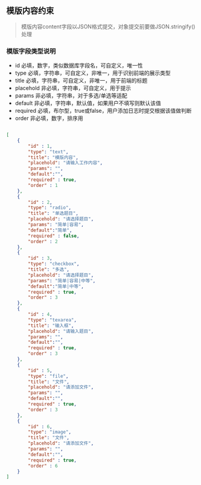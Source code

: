## 模版内容约束

> 模版内容content字段以JSON格式提交，对象提交前要做JSON.stringify()处理


### 模版字段类型说明

- id 必填，数字，类似数据库字段名，可自定义，唯一性
- type 必填，字符串，可自定义，非唯一，用于识别前端的展示类型
- title 必填，字符串，可自定义，非唯一，用于前端的标题
- placehold 非必填，字符串，可自定义，用于提示
- params 非必填，字符串，对于多选/单选等适配
- default 非必填，字符串，默认值，如果用户不填写则默认该值
- required 必填，布尔型，true或false，用户添加日志时提交根据该值做判断
- order 非必填，数字，排序用



``` json

[
	{
		"id" : 1,
		"type": "text",
		"title": "模版内容",
		"placehold": "请输入工作内容",
		"params": "",
		"default":"",
		"required" : true,
		"order" : 1
	}, 
	{
		"id" : 2,
		"type": "radio",
		"title": "单选题目",
		"placehold": "请选择题目",
		"params": "简单|容易",
		"default":"简单",
		"required" : false,
		"order" : 2
	},
	{
		"id" : 3,
		"type": "checkbox",
		"title": "多选",
		"placehold": "请选择题目",
		"params": "简单|容易|中等",
		"default":"简单|中等",
		"required" : true,
		"order" : 3
	},
	{
		"id" : 4,
		"type": "texarea",
		"title": "输入框",
		"placehold": "请输入题目",
		"params": "",
		"default":"",
		"required" : true,
		"order" : 3
	},
	{
		"id" : 5,
		"type": "file",
		"title": "文件",
		"placehold": "请添加文件",
		"params": "",
		"default":"",
		"required" : true,
		"order" : 3
	},
	{
		"id" : 6,
		"type": "image",
		"title": "文件",
		"placehold": "请添加文件",
		"params": "",
		"default":"",
		"required" : true,
		"order" : 6
	}
]


```
